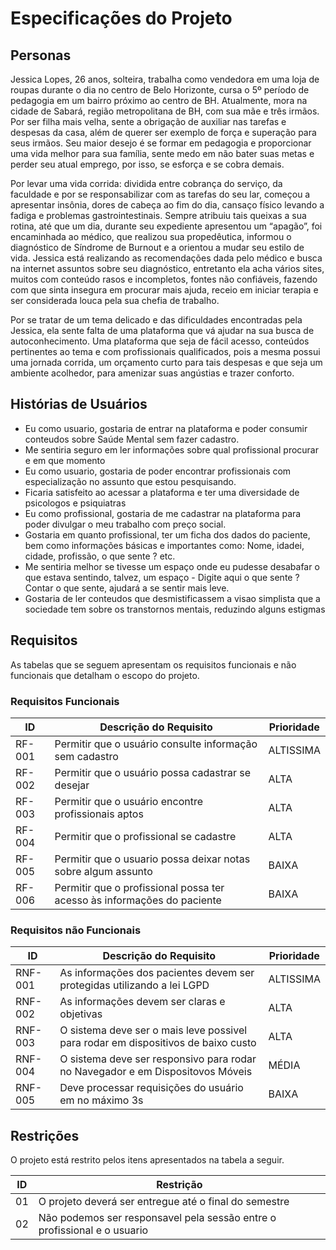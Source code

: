 # Especificações do Projeto
## Personas

Jessica Lopes, 26 anos, solteira, trabalha como vendedora em uma loja de roupas durante o dia no centro de Belo Horizonte, cursa o 5º período de pedagogia em um bairro próximo ao centro de BH. Atualmente, mora na cidade de Sabará, região metropolitana de BH, com sua mãe e três irmãos. Por ser filha mais velha, sente a obrigação de auxiliar nas tarefas e despesas da casa, além de querer ser exemplo de força e superação para seus irmãos. Seu maior desejo é se formar em pedagogia e proporcionar uma vida melhor para sua família, sente medo em não bater suas metas e perder seu atual emprego, por isso, se esforça e se cobra demais. 

Por levar uma vida corrida: dividida entre cobrança do serviço, da faculdade e por se responsabilizar com as tarefas do seu lar, começou a apresentar insônia, dores de cabeça ao fim do dia, cansaço físico levando a fadiga e problemas gastrointestinais. Sempre atribuiu tais queixas a sua rotina, até que um dia, durante seu expediente apresentou um “apagão”, foi encaminhada ao médico, que realizou sua propedêutica, informou o diagnóstico de Síndrome de Burnout e a orientou a mudar seu estilo de vida. Jessica está realizando as recomendações dada pelo médico e busca na internet assuntos sobre seu diagnóstico, entretanto ela acha vários sites, muitos com conteúdo rasos e incompletos, fontes não confiáveis, fazendo com que sinta insegura em procurar mais ajuda, receio em iniciar terapia e ser considerada louca pela sua chefia de trabalho. 

Por se tratar de um tema delicado e das dificuldades encontradas pela Jessica, ela sente falta de uma plataforma que vá ajudar na sua busca de autoconhecimento. Uma plataforma que seja de fácil acesso, conteúdos pertinentes ao tema e com profissionais qualificados, pois a mesma possui uma jornada corrida, um orçamento curto para tais despesas e que seja um ambiente acolhedor, para amenizar suas angústias e trazer conforto.


## Histórias de Usuários

- Eu como usuario, gostaria de entrar na plataforma e poder consumir conteudos sobre Saúde Mental sem fazer cadastro.
- Me sentiria seguro em ler informações sobre qual profissional procurar e em que momento
- Eu como usuario, gostaria de poder encontrar profissionais com especialização no assunto que estou pesquisando.
- Ficaria satisfeito ao acessar a plataforma e ter uma diversidade de psicologos e psiquiatras
- Eu como profissional, gostaria de me cadastrar na plataforma para poder divulgar o meu trabalho com preço social.
- Gostaria em quanto profissional, ter um ficha dos dados do paciente, bem como informações básicas e importantes como: Nome, idadei, cidade, profissão, o que sente ? etc.
- Me sentiria melhor se tivesse um espaço onde eu pudesse desabafar o que estava sentindo, talvez, um espaço - Digite aqui o que sente ? Contar o que sente, ajudará a se sentir mais leve.
- Gostaria de ler conteudos que desmistificassem a visao simplista que a sociedade tem sobre os transtornos mentais, reduzindo alguns estigmas

## Requisitos

As tabelas que se seguem apresentam os requisitos funcionais e não funcionais que detalham o escopo do projeto.

### Requisitos Funcionais

|ID    | Descrição do Requisito  | Prioridade |
|------|-----------------------------------------|----|
|RF-001| Permitir que o usuário consulte informação sem cadastro | ALTISSIMA |
|RF-002| Permitir que o usuário possa cadastrar se desejar   | ALTA |
|RF-003| Permitir que o usuário encontre profissionais aptos   | ALTA |
|RF-004| Permitir que o profissional se cadastre   | ALTA |
|RF-005| Permitir que o usuario possa deixar notas sobre algum assunto    | BAIXA |
|RF-006| Permitir que o profissional possa ter acesso às informações do paciente    | BAIXA |

### Requisitos não Funcionais

|ID     | Descrição do Requisito  |Prioridade |
|-------|-------------------------|----|
|RNF-001| As informações dos pacientes devem ser protegidas utilizando a lei LGPD | ALTISSIMA | 
|RNF-002| As informações devem ser claras e objetivas |  ALTA | 
|RNF-003| O sistema deve ser o mais leve possivel para rodar em dispositivos  de baixo custo | ALTA | 
|RNF-004| O sistema deve ser responsivo para rodar no Navegador e em Dispositovos Móveis | MÉDIA | 
|RNF-005| Deve processar requisições do usuário em no máximo 3s |  BAIXA | 


## Restrições

O projeto está restrito pelos itens apresentados na tabela a seguir.

|ID| Restrição                                             |
|--|-------------------------------------------------------|
|01| O projeto deverá ser entregue até o final do semestre |
|02| Não podemos ser responsavel pela sessão entre o profissional e o usuario |